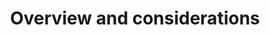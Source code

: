 ---
title: Overview and considerations 
excerpt: Overview and considerations when implementing an Event or Inline Hook
layout: Guides
sections:
 - hook-implementation-setup
 - setting-up-an-external-service
 - adding-basic-auth
---